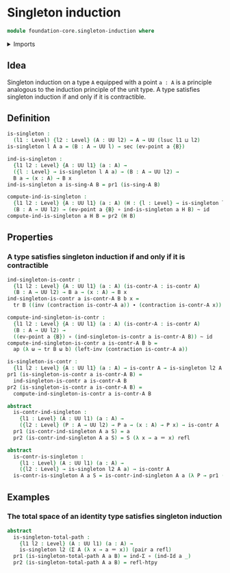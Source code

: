 # Singleton induction

```agda
module foundation-core.singleton-induction where
```

<details><summary>Imports</summary>

```agda
open import foundation-core.contractible-types
open import foundation.dependent-pair-types
open import foundation-core.functions
open import foundation-core.homotopies
open import foundation-core.identity-types
open import foundation-core.sections
open import foundation-core.universe-levels
```

</details>

## Idea

Singleton induction on a type `A` equipped with a point `a : A` is a principle
analogous to the induction principle of the unit type. A type satisfies
singleton induction if and only if it is contractible.

## Definition

```agda
is-singleton :
  (l1 : Level) {l2 : Level} (A : UU l2) → A → UU (lsuc l1 ⊔ l2)
is-singleton l A a = (B : A → UU l) → sec (ev-point a {B})

ind-is-singleton :
  {l1 l2 : Level} {A : UU l1} (a : A) →
  ({l : Level} → is-singleton l A a) → (B : A → UU l2) →
  B a → (x : A) → B x
ind-is-singleton a is-sing-A B = pr1 (is-sing-A B)

compute-ind-is-singleton :
  {l1 l2 : Level} {A : UU l1} (a : A) (H : {l : Level} → is-singleton l A a) →
  (B : A → UU l2) → (ev-point a {B} ∘ ind-is-singleton a H B) ~ id
compute-ind-is-singleton a H B = pr2 (H B)
```

## Properties

### A type satisfies singleton induction if and only if it is contractible

```agda
ind-singleton-is-contr :
  {l1 l2 : Level} {A : UU l1} (a : A) (is-contr-A : is-contr A)
  (B : A → UU l2) → B a → (x : A) → B x
ind-singleton-is-contr a is-contr-A B b x =
  tr B ((inv (contraction is-contr-A a)) ∙ (contraction is-contr-A x)) b

compute-ind-singleton-is-contr :
  {l1 l2 : Level} {A : UU l1} (a : A) (is-contr-A : is-contr A)
  (B : A → UU l2) →
  ((ev-point a {B}) ∘ (ind-singleton-is-contr a is-contr-A B)) ~ id
compute-ind-singleton-is-contr a is-contr-A B b =
  ap (λ ω → tr B ω b) (left-inv (contraction is-contr-A a))

is-singleton-is-contr :
  {l1 l2 : Level} {A : UU l1} (a : A) → is-contr A → is-singleton l2 A a
pr1 (is-singleton-is-contr a is-contr-A B) =
  ind-singleton-is-contr a is-contr-A B
pr2 (is-singleton-is-contr a is-contr-A B) =
  compute-ind-singleton-is-contr a is-contr-A B

abstract
  is-contr-ind-singleton :
    {l1 : Level} (A : UU l1) (a : A) →
    ({l2 : Level} (P : A → UU l2) → P a → (x : A) → P x) → is-contr A
  pr1 (is-contr-ind-singleton A a S) = a
  pr2 (is-contr-ind-singleton A a S) = S (λ x → a ＝ x) refl

abstract
  is-contr-is-singleton :
    {l1 : Level} (A : UU l1) (a : A) →
    ({l2 : Level} → is-singleton l2 A a) → is-contr A
  is-contr-is-singleton A a S = is-contr-ind-singleton A a (λ P → pr1 (S P))
```

## Examples

### The total space of an identity type satisfies singleton induction

```agda
abstract
  is-singleton-total-path :
    {l1 l2 : Level} (A : UU l1) (a : A) →
    is-singleton l2 (Σ A (λ x → a ＝ x)) (pair a refl)
  pr1 (is-singleton-total-path A a B) = ind-Σ ∘ (ind-Id a _)
  pr2 (is-singleton-total-path A a B) = refl-htpy
```
